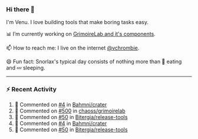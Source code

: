 ### Hi there 👋

I'm Venu. I love building tools that make boring tasks easy.

📊 I’m currently working on [GrimoireLab and it's components](https://chaoss.github.io/grimoirelab).

📫 How to reach me: I live on the internet [@vchrombie](https://www.google.co.in/search?q=vchrombie).

😄 Fun fact: Snorlax's typical day consists of nothing more than :doughnut: eating and :zzz: sleeping.

---

### :zap: Recent Activity

<!--RECENT_ACTIVITY:start-->
1. 💬 Commented on [#4](https://github.com/Bahmni/crater/pull/4#issuecomment-1177088247) in [Bahmni/crater](https://github.com/Bahmni/crater)
2. 💬 Commented on [#500](https://github.com/chaoss/grimoirelab/issues/500#issuecomment-1175326145) in [chaoss/grimoirelab](https://github.com/chaoss/grimoirelab)
3. 💬 Commented on [#50](https://github.com/Bitergia/release-tools/pull/50#issuecomment-1174505694) in [Bitergia/release-tools](https://github.com/Bitergia/release-tools)
4. 💬 Commented on [#4](https://github.com/Bahmni/crater/pull/4#issuecomment-1172999115) in [Bahmni/crater](https://github.com/Bahmni/crater)
5. 💬 Commented on [#50](https://github.com/Bitergia/release-tools/pull/50#issuecomment-1170388659) in [Bitergia/release-tools](https://github.com/Bitergia/release-tools)
<!--RECENT_ACTIVITY:end-->

<!--
**vchrombie/vchrombie** is a ✨ _special_ ✨ repository because its `README.md` (this file) appears on your GitHub profile.

Here are some ideas to get you started:

- 🔭 I’m currently working on ...
- 🌱 I’m currently learning ...
- 👯 I’m looking to collaborate on ...
- 🤔 I’m looking for help with ...
- 💬 Ask me about ...
- 📫 How to reach me: ...
- 😄 Pronouns: ...
- ⚡ Fun fact: ...
-->
